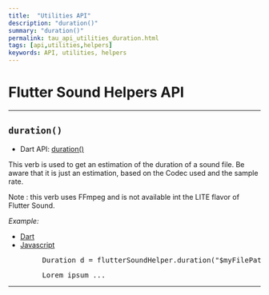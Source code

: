 ```yaml
---
title:  "Utilities API"
description: "duration()"
summary: "duration()"
permalink: tau_api_utilities_duration.html
tags: [api,utilities,helpers]
keywords: API, utilities, helpers
---
```


# Flutter Sound Helpers API

----------------------------------------------------------------------------------------------------------------------------

## `duration()`

- Dart API: [duration()](pages/flutter-sound/api/helper/FlutterSoundHelper/duration.html)

This verb is used to get an estimation of the duration of a sound file.
Be aware that it is just an estimation, based on the Codec used and the sample rate.

Note : this verb uses FFmpeg and is not available int the LITE flavor of Flutter Sound.

*Example:*
<ul id="profileTabs" class="nav nav-tabs">
    <li class="active"><a href="#dart" data-toggle="tab">Dart</a></li>
    <li><a href="#javascript" data-toggle="tab">Javascript</a></li>
</ul>
<div class="tab-content">

<div role="tabpanel" class="tab-pane active" id="dart">

<pre>
        Duration d = flutterSoundHelper.duration("$myFilePath/bar.wav");
</pre>

</div>

<div role="tabpanel" class="tab-pane" id="javascript">
<pre>
        Lorem ipsum ...
</pre>
</div>

</div>

----------------------------------------------------------------------------------------------------------------------------
